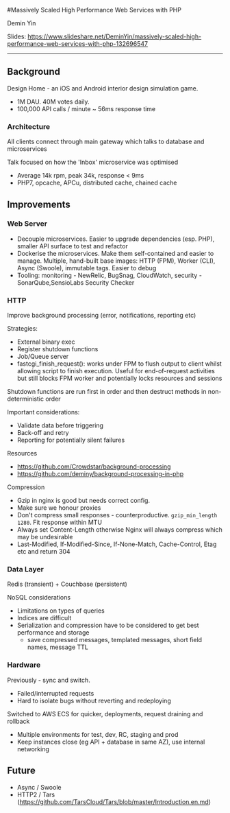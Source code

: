#Massively Scaled High Performance Web Services with PHP

Demin Yin

Slides: https://www.slideshare.net/DeminYin/massively-scaled-high-performance-web-services-with-php-132696547

---

## Background

Design Home - an iOS and Android interior design simulation game. 
- 1M DAU. 40M votes daily.
- 100,000 API calls / minute ~ 56ms response time

### Architecture

All clients connect through main gateway which talks to database and microservices

Talk focused on how the 'Inbox' microservice was optimised
- Average 14k rpm, peak 34k, response < 9ms
- PHP7, opcache, APCu, distributed cache, chained cache

## Improvements
### Web Server

- Decouple microservices. Easier to upgrade dependencies (esp. PHP), smaller API surface to test and refactor
- Dockerise the microservices. Make them self-contained and easier to manage. Multiple, hand-built base images: HTTP (FPM), Worker (CLI), Async (Swoole), immutable tags. Easier to debug
- Tooling: monitoring - NewRelic, BugSnag, CloudWatch, security - SonarQube,SensioLabs Security Checker

### HTTP

Improve background processing (error, notifications, reporting etc)

Strategies:
- External binary exec
- Register shutdown functions
- Job/Queue server
- fastcgi_finish_request(): works under FPM to flush output to client whilst allowing script to finish execution. Useful for end-of-request activities but still blocks FPM worker and potentially locks resources and sessions

Shutdown functions are run first in order and then destruct methods in non-deterministic order

Important considerations: 
- Validate data before triggering
- Back-off and retry
- Reporting for potentially silent failures

Resources
- https://github.com/Crowdstar/background-processing
- https://github.com/deminy/background-processing-in-php

Compression

- Gzip in nginx is good but needs correct config.
- Make sure we honour proxies
- Don't compress small responses - counterproductive. `gzip_min_length 1280`. Fit response within MTU
- Always set Content-Length otherwise Nginx will always compress which may be undesirable
- Last-Modified, If-Modified-Since, If-None-Match, Cache-Control, Etag etc and return 304
 
### Data Layer

Redis (transient) + Couchbase (persistent)

NoSQL considerations
- Limitations on types of queries
- Indices are difficult
- Serialization and compression have to be considered to get best performance and storage
  - save compressed messages, templated messages, short field names, message TTL

### Hardware

Previously - sync and switch.
- Failed/interrupted requests
- Hard to isolate bugs without reverting and redeploying

Switched to AWS ECS for quicker, deployments, request draining and rollback
- Multiple environments for test, dev, RC, staging and prod
- Keep instances close (eg API + database in same AZ), use internal networking

## Future

- Async / Swoole
- HTTP2 / Tars (https://github.com/TarsCloud/Tars/blob/master/Introduction.en.md)